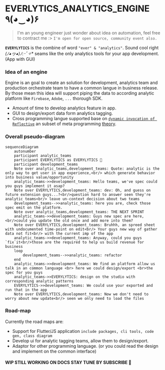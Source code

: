 # EVERLYTICS_ANALYTICS_ENGINE ٩(◕‿◕)۶
> I'm an young engineer just wonder about idea on automation, feel free to contract me :>
> `I'm open for open source, community event also.`

**`EVERYLYTICS`** is the combine of word `"ever" & "analytics"`. Sound cool right **(ﾉ◕ヮ◕)ﾉ*:･ﾟ✧** seams like the only analytics tools for your app development. (App with GUI)

### Idea of an engine
Engine is an goal to create an solution for development, analytics team and production orchestrate team to have a common langue in business release. By those mean this idea will support piping the data to according analytic platform like `Firebase`, `Adobe`, `...` thorough SDK.

- Amount of time to develop analytics feature in app.
- GUI to design/export data form analytics tagging. 
- Cross programming langue supported base on [`dynamic invocation of Reflective`](https://en.wikipedia.org/wiki/Reflective_programming) an subset of meta programming [theory](https://en.wikipedia.org/wiki/Metaprogramming).

### Overall pseudo-diagram

```mermaid
sequenceDiagram
    autonumber
    participant analytic_teams
    participant EVERYLYTICS as EVERYLYTICS 👻
    participant development_teams
    Note over analytic_teams,development_teams: Quote: analytic is the only way to get user in app experience,<br/> which generate behavior into business value/opportunity
    analytic_teams->>development_teams: Hello teams, we've spec could you guys implement it asap?
    Note over EVERYLYTICS,development_teams: dev: Oh, and guess on future extension guys...?<br/>question hard to answer seen they're analytic teams<br/> leave un-context decision about two teams
    development_teams-->>analytic_teams: here you are, check those spec emit on the platform.
    Note over analytic_teams,development_teams: THE NEXT SPRINT
    analytic_teams->>development_teams: Guys new spec are here,<br/>could you update the old once and add more into them?
    Note over EVERYLYTICS,development_teams: Bruhhh, an spreed sheet with undocumented time-point on edit<br/> Your guys new way of gather data not fit<br/> with the current imp of the app
    analytic_teams->>development_teams: Anyway, could you guys `fix`it<br/>those are the required to help us build revenue for business
    loop
        development_teams-->>analytic_teams: refactor
    end
    analytic_teams->>development_teams: We find an platform allow us talk in an common language <br> here we could design/export <br>the spec for you guys
    analytic_teams->>EVERYLYTICS: design on the studio with corresponding analytic patterns
    EVERYLYTICS->>development_teams: We could use your exported and run that in the app
    Note over EVERYLYTICS,development_teams: Now we don't need to worry about new update<br/> seen we only need to load the files
```

### Road-map
Currently the road maps are:
- Support for Flutter/JS application `include packages, cli tools, code gen, class diagram`
- Develop ui for analytic tagging teams, allow them to design/export.
- Adaptor for other programming language. (or you could read the design and implement on the common interface)

#### WIP STILL WORKING ON DOCS STAY TUNE BY SUBSCRIBE 🔔